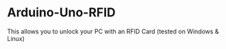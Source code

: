 # Arduino-Uno-RFID
This allows you to unlock your PC with an RFID Card (tested on Windows &amp; Linux)
